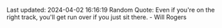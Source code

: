 Last updated: 2024-04-02 16:16:19
Random Quote: Even if you're on the right track, you'll get run over if you just sit there. - Will Rogers